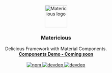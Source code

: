 <p align="center">
  <a href="https://matericious.com/">
    <img src="https://matericious.com/assets/img/logo.png" alt="Matericious logo" height="70">
  </a>
  <h3 align="center">Matericious</h3>
  <p align="center">
    Delicious Framework with Material Components.
    <br>
    <a href="https://matericious.com"><strong>Components Demo - Coming soon</strong></a>
    <br>
    <br>
    <a href="https://www.npmjs.com/package/matericious">
      <img alt="npm" src="https://img.shields.io/npm/v/matericious.svg">
    </a>
    <a href="https://david-dm.org/matericious/matericious?type=dev">
      <img alt="devdep" src="https://david-dm.org/matericious/matericious/dev-status.svg">
    </a>
    <a href="https://travis-ci.org/Matericious/Matericious">
      <img alt="devdep" src="https://travis-ci.org/Matericious/Matericious.svg?branch=master">
    </a>
  </p>
</p>
